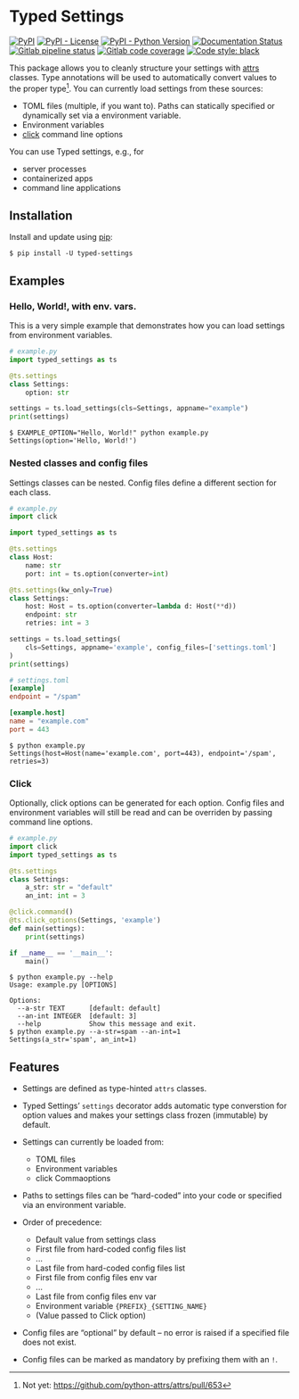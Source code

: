 # Typed Settings

[![PyPI](https://img.shields.io/pypi/v/typed-settings)](https://pypi.org/project/typed-settings/)
[![PyPI - License](https://img.shields.io/pypi/l/typed-settings)](https://pypi.org/project/typed-settings/)
[![PyPI - Python Version](https://img.shields.io/pypi/pyversions/typed-settings)](https://pypi.org/project/typed-settings/)
[![Documentation Status](https://readthedocs.org/projects/typed-settings/badge/?version=latest)](https://typed-settings.readthedocs.io/en/latest/?badge=latest)
[![Gitlab pipeline status](https://img.shields.io/gitlab/pipeline/sscherfke/typed-settings/main)](https://gitlab.com/sscherfke/typed-settings/-/commits/main)
[![Gitlab code coverage](https://img.shields.io/gitlab/coverage/sscherfke/typed-settings/main)](https://gitlab.com/sscherfke/typed-settings/-/commits/main)
[![Code style: black](https://img.shields.io/badge/code%20style-black-000000.svg)](https://github.com/psf/black)


This package allows you to cleanly structure your settings with [attrs](https://www.attrs.org) classes.
Type annotations will be used to automatically convert values to the
proper type[^1].
You can currently load settings from these sources:

- TOML files (multiple, if you want to).  Paths can statically specified or dynamically set via a environment variable.
- Environment variables
- [click](https://click.palletsprojects.com) command line options

You can use Typed settings, e.g., for

- server processes
- containerized apps
- command line applications

[^1]: Not yet: https://github.com/python-attrs/attrs/pull/653


## Installation

Install and update using [pip](https://pip.pypa.io/en/stable/quickstart/):

```console
$ pip install -U typed-settings
```

## Examples

### Hello, World!, with env. vars.

This is a very simple example that demonstrates how you can load settings from environment variables.

```python
# example.py
import typed_settings as ts

@ts.settings
class Settings:
    option: str

settings = ts.load_settings(cls=Settings, appname="example")
print(settings)
```

```console
$ EXAMPLE_OPTION="Hello, World!" python example.py
Settings(option='Hello, World!')
```


### Nested classes and config files

Settings classes can be nested.
Config files define a different section for each class.

```python
# example.py
import click

import typed_settings as ts

@ts.settings
class Host:
    name: str
    port: int = ts.option(converter=int)

@ts.settings(kw_only=True)
class Settings:
    host: Host = ts.option(converter=lambda d: Host(**d))
    endpoint: str
    retries: int = 3

settings = ts.load_settings(
    cls=Settings, appname='example', config_files=['settings.toml']
)
print(settings)
```

```toml
# settings.toml
[example]
endpoint = "/spam"

[example.host]
name = "example.com"
port = 443
```

```console
$ python example.py
Settings(host=Host(name='example.com', port=443), endpoint='/spam', retries=3)
```


### Click

Optionally, click options can be generated for each option.  Config files and environment variables will still be read and can be overriden by passing command line options.


```python
# example.py
import click
import typed_settings as ts

@ts.settings
class Settings:
    a_str: str = "default"
    an_int: int = 3

@click.command()
@ts.click_options(Settings, 'example')
def main(settings):
    print(settings)

if __name__ == '__main__':
    main()
```

```console
$ python example.py --help
Usage: example.py [OPTIONS]

Options:
  --a-str TEXT      [default: default]
  --an-int INTEGER  [default: 3]
  --help            Show this message and exit.
$ python example.py --a-str=spam --an-int=1
Settings(a_str='spam', an_int=1)
```


## Features

- Settings are defined as type-hinted `attrs` classes.

- Typed Settings’ `settings` decorator adds automatic type converstion for option values and makes your settings class frozen (immutable) by default.

- Settings can currently be loaded from:

  - TOML files
  - Environment variables
  - click Commaoptions

- Paths to settings files can be “hard-coded” into your code or specified via an environment variable.

- Order of precedence:

  - Default value from settings class
  - First file from hard-coded config files list
  - ...
  - Last file from hard-coded config files list
  - First file from config files env var
  - ...
  - Last file from config files env var
  - Environment variable `{PREFIX}_{SETTING_NAME}`
  - (Value passed to Click option)

- Config files are “optional” by default – no error is raised if a specified file does not exist.

- Config files can be marked as mandatory by prefixing them with an `!`.
